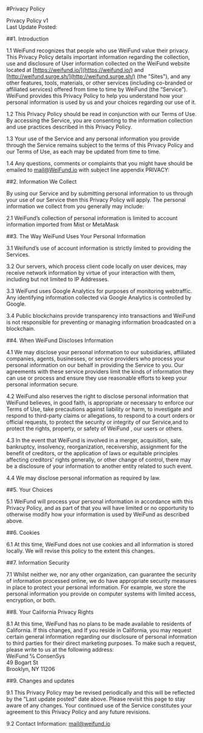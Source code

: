 
#Privacy Policy

Privacy Policy v1 <br/>
Last Update Posted:

##1. Introduction

1.1 WeiFund recognizes that people who use WeiFund value their privacy. This Privacy Policy details important information regarding the collection, use and disclosure of User information collected on the WeiFund website located at [https://weifund.io/](https://weifund.io/) and [http://weifund.surge.sh/](http://weifund.surge.sh/)  (the "Sites"), and any other features, tools, materials, or other services (including co-branded or affiliated services) offered from time to time by WeiFund  (the “Service”). WeiFund provides this Privacy Policy to help you understand how your personal information is used by us and your choices regarding our use of it.

1.2 This Privacy Policy should be read in conjunction with our Terms of Use. By accessing the Service, you are consenting to the information collection and use practices described in this Privacy Policy.

1.3 Your use of the Service and any personal information you provide through the Service remains subject to the terms of this Privacy Policy and our Terms of Use, as each may be updated from time to time.

1.4 Any questions, comments or complaints that you might have should be emailed to mail@WeiFund.io with subject line appendix PRIVACY:

##2. Information We Collect

By using our Service and by submitting personal information to us through your use of our Service then this Privacy Policy will apply. The personal information we collect from you generally may include:

2.1 WeiFund’s collection of personal information is limited to account information imported from Mist or MetaMask

##3. The Way WeiFund Uses Your Personal Information

3.1 Weifund’s use of account information is strictly limited to providing the Services.

3.2 Our servers, which process client code locally on user devices, may receive network information by virtue of your interaction with them, including but not limited to IP Addresses.

3.3 WeiFund uses Google Analytics for purposes of monitoring webtraffic. Any identifying information collected via Google Analytics is controlled by Google.

3.4 Public blockchains provide transparency into transactions and WeiFund is not responsible for preventing or managing information broadcasted on a blockchain.

##4. When WeiFund Discloses Information

4.1 We may disclose your personal information to our subsidiaries, affiliated companies, agents, businesses, or service providers who process your personal information on our behalf in providing the Service to you. Our agreements with these service providers limit the kinds of information they can use or process and ensure they use reasonable efforts to keep your personal information secure.

4.2 WeiFund also reserves the right to disclose personal information that WeiFund  believes, in good faith, is appropriate or necessary to enforce our Terms of Use, take precautions against liability or harm, to investigate and respond to third-party claims or allegations, to respond to a court orders or official requests, to protect the security or integrity of our Service,and to protect the rights, property, or safety of WeiFund , our users or others.

4.3 In the event that WeiFund is involved in a merger, acquisition, sale, bankruptcy, insolvency, reorganization, receivership, assignment for the benefit of creditors, or the application of laws or equitable principles affecting creditors' rights generally, or other change of control, there may be a disclosure of your information to another entity related to such event.

4.4 We may disclose personal information as required by law.

##5. Your Choices

5.1 WeiFund will process your personal information in accordance with this Privacy Policy, and as part of that you will have limited or no opportunity to otherwise modify how your information is used by WeiFund as described above.

##6. Cookies

6.1 At this time, WeiFund does not use cookies and all information is stored locally. We will revise this policy to the extent this changes.

##7. Information Security

7.1 Whilst neither we, nor any other organization, can guarantee the security of information processed online, we do have appropriate security measures in place to protect your personal information. For example, we store the personal information you provide on computer systems with limited access, encryption, or both.

##8. Your California Privacy Rights

8.1 At this time, WeiFund has no plans to be made available to residents of California. If this changes, and If you reside in California, you may request certain general information regarding our disclosure of personal information to third parties for their direct marketing purposes. To make such a request, please write to us at the following address:  <br/>
WeiFund ℅ ConsenSys <br/>
49 Bogart St <br/>
Brooklyn, NY 11206

##9. Changes and updates

9.1 This Privacy Policy may be revised periodically and this will be reflected by the "Last update posted" date above. Please revisit this page to stay aware of any changes. Your continued use of the Service constitutes your agreement to this Privacy Policy and any future revisions.

9.2 Contact Information: [mail@weifund.io](mail@weifund.io)
